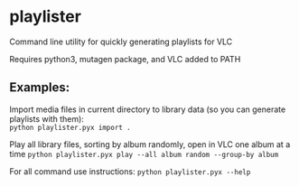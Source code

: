 # playlister
Command line utility for quickly generating playlists for VLC

Requires python3, mutagen package, and VLC added to PATH

## Examples:

Import media files in current directory to library data (so you can generate playlists with them):  
`python playlister.pyx import .`

Play all library files, sorting by album randomly, open in VLC one album at a time
`python playlister.pyx play --all album random --group-by album`

For all command use instructions:
`python playlister.pyx --help`
